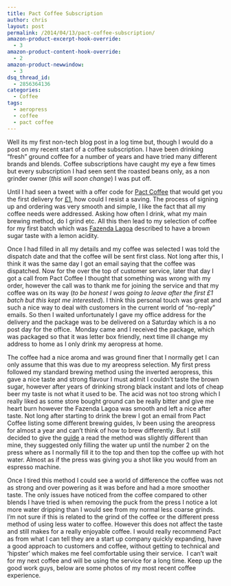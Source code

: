 ```yaml
---
title: Pact Coffee Subscription
author: chris
layout: post
permalink: /2014/04/13/pact-coffee-subscription/
amazon-product-excerpt-hook-override:
  - 3
amazon-product-content-hook-override:
  - 2
amazon-product-newwindow:
  - 3
dsq_thread_id:
  - 2856364136
categories:
  - Coffee
tags:
  - aeropress
  - coffee
  - pact coffee
---
```

Well its my first non-tech blog post in a log time but, though I would do a post on my recent start of a coffee subscription. I have been drinking &#8220;fresh&#8221; ground coffee for a number of years and have tried many different brands and blends. Coffee subscriptions have caught my eye a few times but every subscription I had seen sent the roasted beans only, as a non grinder owner (*this will soon change*) I was put off.

Until I had seen a tweet with a offer code for <a href="http://www.pactcoffee.com" target="_blank">Pact Coffee</a> that would get you the first delivery for <a href="http://www.pactcoffee.com/signup/introduce?voucher=beanblog" target="_blank">£1</a>, how could I resist a saving. The process of signing up and ordering was very smooth and simple, I like the fact that all my coffee needs were addressed. Asking how often I drink, what my main brewing method, do I grind etc. All this then lead to my selection of coffee for my first batch which was <a href="https://www.pactcoffee.com/coffees/31" target="_blank">Fazenda Lagoa</a> described to have a brown sugar taste with a lemon acidity.

Once I had filled in all my details and my coffee was selected I was told the dispatch date and that the coffee will be sent first class. Not long after this, I think it was the same day I got an email saying that the coffee was dispatched. Now for the over the top of customer service, later that day I got a call from Pact Coffee I thought that something was wrong with my order, however the call was to thank me for joining the service and that my coffee was on its way (*to be honest I was going to leave after the first £1 batch but this kept me interested*). I think this personal touch was great and such a nice way to deal with customers in the current world of &#8220;no-reply&#8221; emails. So then I waited unfortunately I gave my office address for the delivery and the package was to be delivered on a Saturday which is a no post day for the office.  Monday came and I received the package, which was packaged so that it was letter box friendly, next time ill change my address to home as I only drink my aeropress at home.

The coffee had a nice aroma and was ground finer that I normally get I can only assume that this was due to my areopress selection. My first press followed my standard brewing method using the inverted aeropress, this gave a nice taste and strong flavour I must admit I couldn&#8217;t taste the brown sugar, however after years of drinking strong black instant and lots of cheap beer my taste is not what it used to be. The acid was not too strong which I really liked as some store bought ground can be really bitter and give me heart burn however the Fazenda Lagoa was smooth and left a nice after taste. Not long after starting to drink the brew I got an email from Pact Coffee listing some different brewing guides, Iv been using the areopress for almost a year and can&#8217;t think of how to brew differently. But I still decided to give the <a href="http://blog.pactcoffee.com/2014/01/08/aeropress-brewing-guide/" target="_blank">guide</a> a read the method was slightly different than mine, they suggested only filling the water up until the number 2 on the press where as I normally fill it to the top and then top the coffee up with hot water. Almost as if the press was giving you a shot like you would from an espresso machine.

Once I tired this method I could see a world of difference the coffee was not as strong and over powering as it was before and had a more smoother taste. The only issues have noticed from the coffee compared to other blends I have tried is when removing the puck from the press I notice a lot more water dripping than I would see from my normal less coarse grinds. I&#8217;m not sure if this is related to the grind of the coffee or the different press method of using less water to coffee. However this does not affect the taste and still makes for a really enjoyable coffee. I would really recommend Pact as from what I can tell they are a start up company quickly expanding, have a good approach to customers and coffee, without getting to technical and &#8216;hipster&#8217; which makes me feel comfortable using their service.  I can&#8217;t wait for my next coffee and will be using the service for a long time. Keep up the good work guys, below are some photos of my most recent coffee experience.
